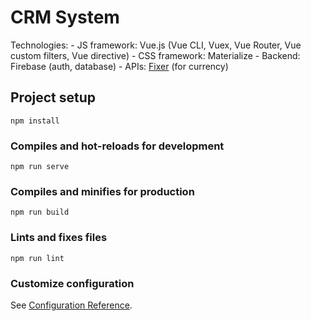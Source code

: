 # CRM System
Technologies:
    - JS framework:
        Vue.js (Vue CLI, Vuex, Vue Router, Vue custom filters, Vue directive)
    - CSS framework: 
        Materialize
    - Backend: 
        Firebase (auth, database)
    - APIs: 
        [Fixer](https://fixer.io/) (for currency)


## Project setup
```
npm install
```

### Compiles and hot-reloads for development
```
npm run serve
```

### Compiles and minifies for production
```
npm run build
```

### Lints and fixes files
```
npm run lint
```

### Customize configuration
See [Configuration Reference](https://cli.vuejs.org/config/).
